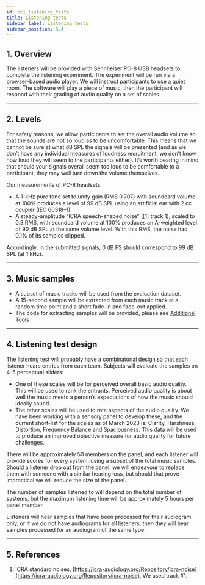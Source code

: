 ```yaml
---
id: cc1_listening_tests
title: Listening tests
sidebar_label: Listening tests
sidebar_position: 5.4
---
```


## 1. Overview

The listeners will be provided with Sennheiser PC-8 USB headsets to complete the listening experiment. The experiment will be run via a browser-based audio player. We will instruct participants to use a quiet room. The software will play a piece of music, then the participant will respond with their grading of audio quality on a set of scales.

***

## 2. Levels

For safety reasons, we allow participants to set the overall audio volume so that the sounds are not so loud as to be uncomfortable. 
This means that we cannot be sure at what dB SPL the signals will be presented 
(and as we don’t have any individual measures of loudness recruitment, we don’t know how loud they will seem to the participants either). 
It’s worth bearing in mind that should your signals overall seem too loud to be comfortable to a participant, they may well turn down the volume themselves.
 
Our measurements of PC-8 headsets: 

* A 1-kHz pure tone set to unity gain (RMS 0.707) with soundcard volume at 100% produces a level of 99 dB SPL using an artificial ear with 2 cc coupler (IEC 60318–1).
* A steady-amplitude “ICRA speech-shaped noise” ([1] track 1), scaled to 0.3 RMS, with soundcard volume at 100% produces an A-weighted level of 90 dB SPL at the same volume level. With this RMS, the noise had 0.1% of its samples clipped.

Accordingly, in the submitted signals, 0 dB FS should correspond to 99 dB SPL (at 1 kHz).

***

## 3. Music samples

- A subset of music tracks will be used from the evaluation dataset.
- A 15-second sample will be extracted from each music track at a random time point and a short fade-in and fade-out applied.
- The code for extracting samples will be provided, please see [Additional Tools](../Software/cc1_additional_tools)

***

## 4. Listening test design

The listening test will probably have a combinatorial design so that each listener hears entries from each team. Subjects will evaluate the samples on 4-5 perceptual sliders: 

- One of these scales will be for perceived overall basic audio quality. This will be used to rank the entrants. Perceived audio quality is about well the music meets a person’s expectations of how the music should ideally sound.
- The other scales will be used to rate aspects of the audio quality. We have been working with a sensory panel to develop these, and the current short-list for the scales as of March 2023 is: Clarity, Harshness, Distortion, Frequency Balance and Spaciousness. This data will be used to produce an improved objective measure for audio quality for future challenges. 

There will be approximately 50 members on the panel, and each listener will provide scores for every system, using a subset of the total music samples. Should a listener drop out from the panel, we will endeavour to replace them with someone with a similar hearing loss, but should that prove impractical we will reduce the size of the panel.

The number of samples listened to will depend on the total number of systems, but the maximum listening time will be approximately 5 hours per panel member.

Listeners will hear samples that have been processed for their audiogram only, or if we do not have audiograms for all listeners, then they will hear samples processed for an audiogram of the same type.

***

## 5. References

<a name="refs"></a>

1. ICRA standard noises, [https://icra-audiology.org/Repository/icra-noise](https://icra-audiology.org/Repository/icra-noise). We used track #1.
